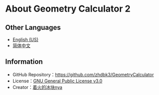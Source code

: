 # About Geometry Calculator 2

## Other Languages

* [English (US)](about.en.md)
* [简体中文](about.md)

## Information

- GitHub Repository：https://github.com/zhdbk3/GeometryCalculator
- License：[GNU General Public License v3.0](https://github.com/zhdbk3/GeometryCalculator/blob/main/LICENSE)
- Creator：[着火的冰块nya](https://space.bilibili.com/551409211)
